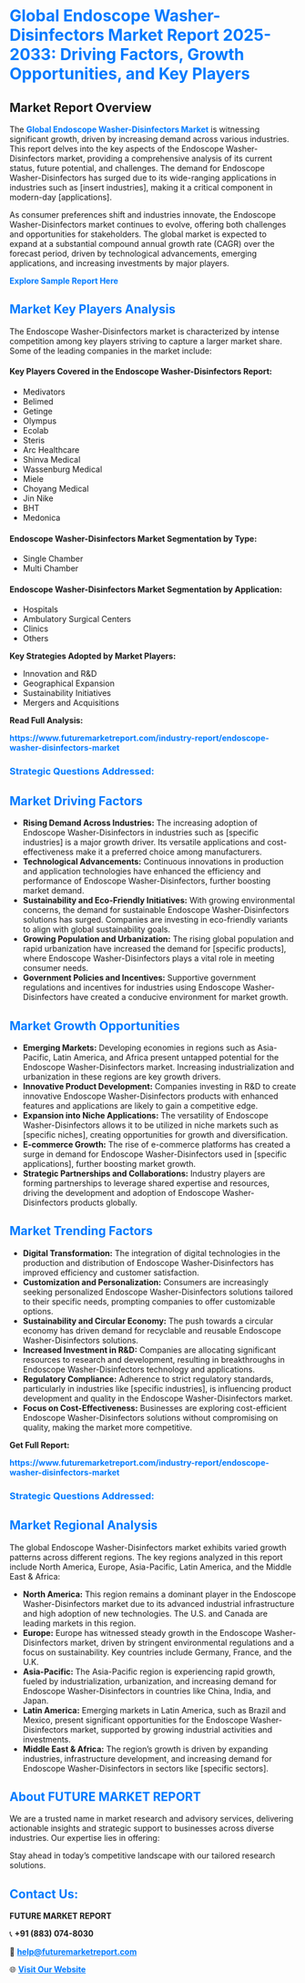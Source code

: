 <h1 style="color: #007BFF;">Global Endoscope Washer-Disinfectors Market Report 2025-2033: Driving Factors, Growth Opportunities, and Key Players</h1>

<section id="overview">
<h2>Market Report Overview</h2>
<p>The <a href="https://www.futuremarketreport.com/industry-report/endoscope-washer-disinfectors-market" style="color: #007BFF; text-decoration: none;"><strong>Global Endoscope Washer-Disinfectors Market</strong></a> is witnessing significant growth, driven by increasing demand across various industries. This report delves into the key aspects of the Endoscope Washer-Disinfectors market, providing a comprehensive analysis of its current status, future potential, and challenges. The demand for Endoscope Washer-Disinfectors has surged due to its wide-ranging applications in industries such as [insert industries], making it a critical component in modern-day [applications].</p>
<p>As consumer preferences shift and industries innovate, the Endoscope Washer-Disinfectors market continues to evolve, offering both challenges and opportunities for stakeholders. The global market is expected to expand at a substantial compound annual growth rate (CAGR) over the forecast period, driven by technological advancements, emerging applications, and increasing investments by major players.</p>
</section>

<section id="overview">
<p><a href="https://www.futuremarketreport.com/request-sample/reportId=80100" style="color: #007BFF; text-decoration: none;"><strong>Explore Sample Report Here</strong></a></p>
</section>

<section id="key-players">
<h2 style="color: #007BFF;">Market Key Players Analysis</h2>
<p>The Endoscope Washer-Disinfectors market is characterized by intense competition among key players striving to capture a larger market share. Some of the leading companies in the market include:</p>
<h4>Key Players Covered in the Endoscope Washer-Disinfectors Report:</h4>
<ul><li>Medivators</li><li>Belimed</li><li>Getinge</li><li>Olympus</li><li>Ecolab</li><li>Steris</li><li>Arc Healthcare</li><li>Shinva Medical</li><li>Wassenburg Medical</li><li>Miele</li><li>Choyang Medical</li><li>Jin Nike</li><li>BHT</li><li>Medonica</li></ul>
<h4>Endoscope Washer-Disinfectors Market Segmentation by Type:</h4>
<ul><li>Single Chamber</li><li>Multi Chamber</li></ul>

<h4>Endoscope Washer-Disinfectors Market Segmentation by Application:</h4>
<ul><li>Hospitals</li><li>Ambulatory Surgical Centers</li><li>Clinics</li><li>Others</li></ul>
<p><strong>Key Strategies Adopted by Market Players:</strong></p>
<ul>
<li>Innovation and R&D</li>
<li>Geographical Expansion</li>
<li>Sustainability Initiatives</li>
<li>Mergers and Acquisitions</li>
</ul>
</section>

<section>
<p><strong>Read Full Analysis: </strong></p><a href="https://www.futuremarketreport.com/industry-report/endoscope-washer-disinfectors-market" style="color: #007BFF; text-decoration: none;"><strong>https://www.futuremarketreport.com/industry-report/endoscope-washer-disinfectors-market</strong></a>
<h3 style="color: #007BFF;">Strategic Questions Addressed:</h3>
</section>

<section id="driving-factors">
<h2 style="color: #007BFF;">Market Driving Factors</h2>
<ul>
<li><strong>Rising Demand Across Industries:</strong> The increasing adoption of Endoscope Washer-Disinfectors in industries such as [specific industries] is a major growth driver. Its versatile applications and cost-effectiveness make it a preferred choice among manufacturers.</li>
<li><strong>Technological Advancements:</strong> Continuous innovations in production and application technologies have enhanced the efficiency and performance of Endoscope Washer-Disinfectors, further boosting market demand.</li>
<li><strong>Sustainability and Eco-Friendly Initiatives:</strong> With growing environmental concerns, the demand for sustainable Endoscope Washer-Disinfectors solutions has surged. Companies are investing in eco-friendly variants to align with global sustainability goals.</li>
<li><strong>Growing Population and Urbanization:</strong> The rising global population and rapid urbanization have increased the demand for [specific products], where Endoscope Washer-Disinfectors plays a vital role in meeting consumer needs.</li>
<li><strong>Government Policies and Incentives:</strong> Supportive government regulations and incentives for industries using Endoscope Washer-Disinfectors have created a conducive environment for market growth.</li>
</ul>
</section>

<section id="growth-opportunities">
<h2 style="color: #007BFF;">Market Growth Opportunities</h2>
<ul>
<li><strong>Emerging Markets:</strong> Developing economies in regions such as Asia-Pacific, Latin America, and Africa present untapped potential for the Endoscope Washer-Disinfectors market. Increasing industrialization and urbanization in these regions are key growth drivers.</li>
<li><strong>Innovative Product Development:</strong> Companies investing in R&D to create innovative Endoscope Washer-Disinfectors products with enhanced features and applications are likely to gain a competitive edge.</li>
<li><strong>Expansion into Niche Applications:</strong> The versatility of Endoscope Washer-Disinfectors allows it to be utilized in niche markets such as [specific niches], creating opportunities for growth and diversification.</li>
<li><strong>E-commerce Growth:</strong> The rise of e-commerce platforms has created a surge in demand for Endoscope Washer-Disinfectors used in [specific applications], further boosting market growth.</li>
<li><strong>Strategic Partnerships and Collaborations:</strong> Industry players are forming partnerships to leverage shared expertise and resources, driving the development and adoption of Endoscope Washer-Disinfectors products globally.</li>
</ul>
</section>

<section id="trending-factors">
<h2 style="color: #007BFF;">Market Trending Factors</h2>
<ul>
<li><strong>Digital Transformation:</strong> The integration of digital technologies in the production and distribution of Endoscope Washer-Disinfectors has improved efficiency and customer satisfaction.</li>
<li><strong>Customization and Personalization:</strong> Consumers are increasingly seeking personalized Endoscope Washer-Disinfectors solutions tailored to their specific needs, prompting companies to offer customizable options.</li>
<li><strong>Sustainability and Circular Economy:</strong> The push towards a circular economy has driven demand for recyclable and reusable Endoscope Washer-Disinfectors solutions.</li>
<li><strong>Increased Investment in R&D:</strong> Companies are allocating significant resources to research and development, resulting in breakthroughs in Endoscope Washer-Disinfectors technology and applications.</li>
<li><strong>Regulatory Compliance:</strong> Adherence to strict regulatory standards, particularly in industries like [specific industries], is influencing product development and quality in the Endoscope Washer-Disinfectors market.</li>
<li><strong>Focus on Cost-Effectiveness:</strong> Businesses are exploring cost-efficient Endoscope Washer-Disinfectors solutions without compromising on quality, making the market more competitive.</li>
</ul>
</section>

<section>
<p><strong>Get Full Report: </strong></p><a href="https://www.futuremarketreport.com/industry-report/endoscope-washer-disinfectors-market" style="color: #007BFF; text-decoration: none;"><strong>https://www.futuremarketreport.com/industry-report/endoscope-washer-disinfectors-market</strong></a>
<h3 style="color: #007BFF;">Strategic Questions Addressed:</h3>
</section>


<section id="regional-analysis">
<h2 style="color: #007BFF;">Market Regional Analysis</h2>
<p>The global Endoscope Washer-Disinfectors market exhibits varied growth patterns across different regions. The key regions analyzed in this report include North America, Europe, Asia-Pacific, Latin America, and the Middle East & Africa:</p>
<ul>
<li><strong>North America:</strong> This region remains a dominant player in the Endoscope Washer-Disinfectors market due to its advanced industrial infrastructure and high adoption of new technologies. The U.S. and Canada are leading markets in this region.</li>
<li><strong>Europe:</strong> Europe has witnessed steady growth in the Endoscope Washer-Disinfectors market, driven by stringent environmental regulations and a focus on sustainability. Key countries include Germany, France, and the U.K.</li>
<li><strong>Asia-Pacific:</strong> The Asia-Pacific region is experiencing rapid growth, fueled by industrialization, urbanization, and increasing demand for Endoscope Washer-Disinfectors in countries like China, India, and Japan.</li>
<li><strong>Latin America:</strong> Emerging markets in Latin America, such as Brazil and Mexico, present significant opportunities for the Endoscope Washer-Disinfectors market, supported by growing industrial activities and investments.</li>
<li><strong>Middle East & Africa:</strong> The region’s growth is driven by expanding industries, infrastructure development, and increasing demand for Endoscope Washer-Disinfectors in sectors like [specific sectors].</li>
</ul>
</section>

<footer>
<h2 style="color: #007BFF;">About FUTURE MARKET REPORT</h2>
<p>We are a trusted name in market research and advisory services, delivering actionable insights and strategic support to businesses across diverse industries. Our expertise lies in offering:</p>

<p>Stay ahead in today’s competitive landscape with our tailored research solutions.</p>

<h2 style="color: #007BFF;">Contact Us:</h2>
<p><strong>FUTURE MARKET REPORT</strong></p>
<p>📞 <strong>+91 (883) 074-8030</strong></p>
<p>📧 <strong><a href="mailto:help@futuremarketreport.com" style="color: #007BFF;">help@futuremarketreport.com</a></strong></p>
<p>🌐 <strong><a href="https://www.futuremarketreport.com/" style="color: #007BFF;">Visit Our Website</a></strong></p>
</footer>